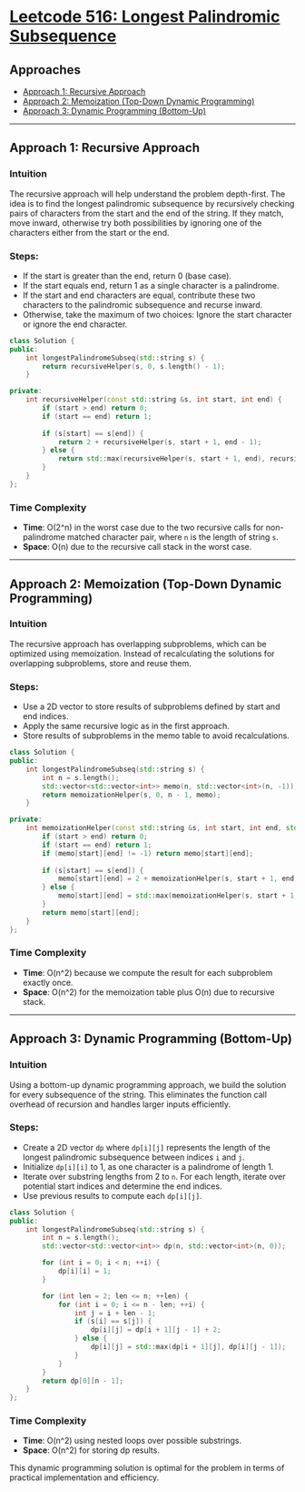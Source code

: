 # [Leetcode 516: Longest Palindromic Subsequence](https://leetcode.com/problems/longest-palindromic-subsequence/)

## Approaches
- [Approach 1: Recursive Approach](#approach-1-recursive-approach)
- [Approach 2: Memoization (Top-Down Dynamic Programming)](#approach-2-memoization-top-down-dynamic-programming)
- [Approach 3: Dynamic Programming (Bottom-Up)](#approach-3-dynamic-programming-bottom-up)

---

## Approach 1: Recursive Approach

### Intuition
The recursive approach will help understand the problem depth-first. The idea is to find the longest palindromic subsequence by recursively checking pairs of characters from the start and the end of the string. If they match, move inward, otherwise try both possibilities by ignoring one of the characters either from the start or the end.

### Steps:
- If the start is greater than the end, return 0 (base case).
- If the start equals end, return 1 as a single character is a palindrome.
- If the start and end characters are equal, contribute these two characters to the palindromic subsequence and recurse inward.
- Otherwise, take the maximum of two choices: Ignore the start character or ignore the end character.

```cpp
class Solution {
public:
    int longestPalindromeSubseq(std::string s) {
        return recursiveHelper(s, 0, s.length() - 1);
    }

private:
    int recursiveHelper(const std::string &s, int start, int end) {
        if (start > end) return 0;
        if (start == end) return 1;
        
        if (s[start] == s[end]) {
            return 2 + recursiveHelper(s, start + 1, end - 1);
        } else {
            return std::max(recursiveHelper(s, start + 1, end), recursiveHelper(s, start, end - 1));
        }
    }
};
```

### Time Complexity
- **Time**: O(2^n) in the worst case due to the two recursive calls for non-palindrome matched character pair, where `n` is the length of string `s`.
- **Space**: O(n) due to the recursive call stack in the worst case.

---

## Approach 2: Memoization (Top-Down Dynamic Programming)

### Intuition
The recursive approach has overlapping subproblems, which can be optimized using memoization. Instead of recalculating the solutions for overlapping subproblems, store and reuse them.

### Steps:
- Use a 2D vector to store results of subproblems defined by start and end indices.
- Apply the same recursive logic as in the first approach.
- Store results of subproblems in the memo table to avoid recalculations.

```cpp
class Solution {
public:
    int longestPalindromeSubseq(std::string s) {
        int n = s.length();
        std::vector<std::vector<int>> memo(n, std::vector<int>(n, -1));
        return memoizationHelper(s, 0, n - 1, memo);
    }

private:
    int memoizationHelper(const std::string &s, int start, int end, std::vector<std::vector<int>> &memo) {
        if (start > end) return 0;
        if (start == end) return 1;
        if (memo[start][end] != -1) return memo[start][end];
        
        if (s[start] == s[end]) {
            memo[start][end] = 2 + memoizationHelper(s, start + 1, end - 1, memo);
        } else {
            memo[start][end] = std::max(memoizationHelper(s, start + 1, end, memo), memoizationHelper(s, start, end - 1, memo));
        }
        return memo[start][end];
    }
};
```

### Time Complexity
- **Time**: O(n^2) because we compute the result for each subproblem exactly once.
- **Space**: O(n^2) for the memoization table plus O(n) due to recursive stack.

---

## Approach 3: Dynamic Programming (Bottom-Up)

### Intuition
Using a bottom-up dynamic programming approach, we build the solution for every subsequence of the string. This eliminates the function call overhead of recursion and handles larger inputs efficiently.

### Steps:
- Create a 2D vector `dp` where `dp[i][j]` represents the length of the longest palindromic subsequence between indices `i` and `j`.
- Initialize `dp[i][i]` to 1, as one character is a palindrome of length 1.
- Iterate over substring lengths from 2 to `n`. For each length, iterate over potential start indices and determine the end indices.
- Use previous results to compute each `dp[i][j]`.

```cpp
class Solution {
public:
    int longestPalindromeSubseq(std::string s) {
        int n = s.length();
        std::vector<std::vector<int>> dp(n, std::vector<int>(n, 0));

        for (int i = 0; i < n; ++i) {
            dp[i][i] = 1;
        }

        for (int len = 2; len <= n; ++len) {
            for (int i = 0; i <= n - len; ++i) {
                int j = i + len - 1;
                if (s[i] == s[j]) {
                    dp[i][j] = dp[i + 1][j - 1] + 2;
                } else {
                    dp[i][j] = std::max(dp[i + 1][j], dp[i][j - 1]);
                }
            }
        }
        return dp[0][n - 1];
    }
};
```

### Time Complexity
- **Time**: O(n^2) using nested loops over possible substrings.
- **Space**: O(n^2) for storing dp results.

This dynamic programming solution is optimal for the problem in terms of practical implementation and efficiency.

